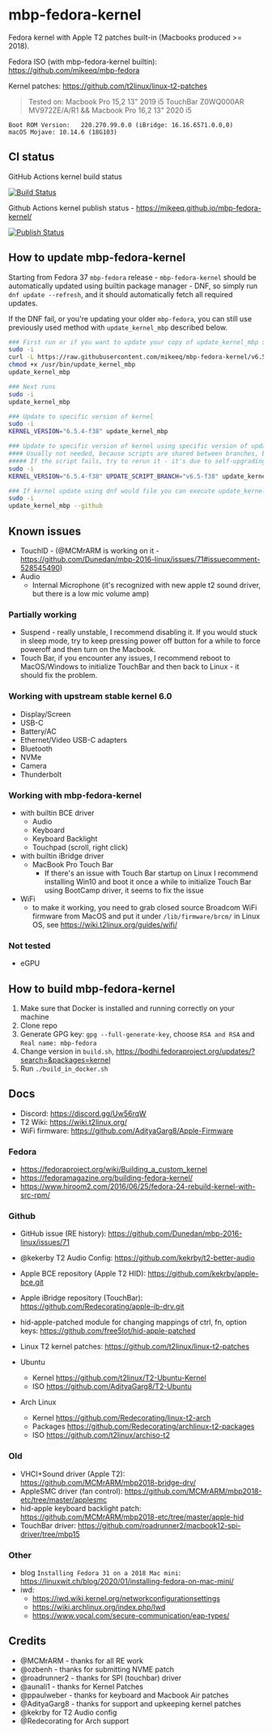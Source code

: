 # mbp-fedora-kernel

Fedora kernel with Apple T2 patches built-in (Macbooks produced >= 2018).

Fedora ISO (with mbp-fedora-kernel builtin): <https://github.com/mikeeq/mbp-fedora>

Kernel patches: <https://github.com/t2linux/linux-t2-patches>

> Tested on: Macbook Pro 15,2 13" 2019 i5 TouchBar Z0WQ000AR MV972ZE/A/R1 && Macbook Pro 16,2 13" 2020 i5

```
Boot ROM Version:	220.270.99.0.0 (iBridge: 16.16.6571.0.0,0)
macOS Mojave: 10.14.6 (18G103)
```

## CI status

GitHub Actions kernel build status

[![Build Status](https://github.com/mikeeq/mbp-fedora-kernel/actions/workflows/build-kernel.yml/badge.svg)](https://github.com/mikeeq/mbp-fedora-kernel/actions/workflows/build-kernel.yml)

Github Actions kernel publish status - <https://mikeeq.github.io/mbp-fedora-kernel/>

[![Publish Status](https://github.com/mikeeq/mbp-fedora-kernel/actions/workflows/yum-repo.yml/badge.svg)](https://github.com/mikeeq/mbp-fedora-kernel/actions/workflows/yum-repo.yml)

## How to update mbp-fedora-kernel

Starting from Fedora 37 `mbp-fedora` release - `mbp-fedora-kernel` should be automatically updated using builtin package manager - DNF, so simply run `dnf update --refresh`, and it should automatically fetch all required updates.

If the DNF fail, or you're updating your older `mbp-fedora`, you can still use previously used method with `update_kernel_mbp` described below.

```bash
### First run or if you want to update your copy of update_kernel_mbp script
sudo -i
curl -L https://raw.githubusercontent.com/mikeeq/mbp-fedora-kernel/v6.5-f38/update_kernel_mbp.sh -o /usr/bin/update_kernel_mbp
chmod +x /usr/bin/update_kernel_mbp
update_kernel_mbp

### Next runs
sudo -i
update_kernel_mbp

### Update to specific version of kernel
sudo -i
KERNEL_VERSION="6.5.4-f38" update_kernel_mbp

### Update to specific version of kernel using specific version of update script
#### Usually not needed, because scripts are shared between branches, but you can use it to update your update_kernel_mbp script
##### If the script fails, try to rerun it - it's due to self-upgrading feature of this script
sudo -i
KERNEL_VERSION="6.5.4-f38" UPDATE_SCRIPT_BRANCH="v6.5-f38" update_kernel_mbp

### If kernel update using dnf would file you can execute update_kernel_mbp script with `--github` argument, it will force it to use github to download kernel RPMs
sudo -i
update_kernel_mbp --github
```

## Known issues

- TouchID - (@MCMrARM is working on it - https://github.com/Dunedan/mbp-2016-linux/issues/71#issuecomment-528545490)
- Audio
  - Internal Microphone (it's recognized with new apple t2 sound driver, but there is a low mic volume amp)

### Partially working

- Suspend - really unstable, I recommend disabling it. If you would stuck in sleep mode, try to keep pressing power off button for a while to force poweroff and then turn on the Macbook.
- Touch Bar, if you encounter any issues, I recommend reboot to MacOS/Windows to initialize TouchBar and then back to Linux - it should fix the problem.

### Working with upstream stable kernel 6.0

- Display/Screen
- USB-C
- Battery/AC
- Ethernet/Video USB-C adapters
- Bluetooth
- NVMe
- Camera
- Thunderbolt

### Working with mbp-fedora-kernel

- with builtin BCE driver
  - Audio
  - Keyboard
  - Keyboard Backlight
  - Touchpad (scroll, right click)
- with builtin iBridge driver
  - MacBook Pro Touch Bar
    - If there's an issue with Touch Bar startup on Linux I recommend installing Win10 and boot it once a while to initialize Touch Bar using BootCamp driver, it seems to fix the issue
- WiFi
  - to make it working, you need to grab closed source Broadcom WiFi firmware from MacOS and put it under `/lib/firmware/brcm/` in Linux OS, see <https://wiki.t2linux.org/guides/wifi/>

### Not tested

- eGPU

## How to build mbp-fedora-kernel

1. Make sure that Docker is installed and running correctly on your machine
2. Clone repo
3. Generate GPG key: `gpg --full-generate-key`, choose `RSA and RSA` and `Real name: mbp-fedora`
4. Change version in `build.sh`, <https://bodhi.fedoraproject.org/updates/?search=&packages=kernel>
5. Run `./build_in_docker.sh`

## Docs

- Discord: <https://discord.gg/Uw56rqW>
- T2 Wiki: <https://wiki.t2linux.org/>
- WiFi firmware: <https://github.com/AdityaGarg8/Apple-Firmware>

### Fedora

- <https://fedoraproject.org/wiki/Building_a_custom_kernel>
- <https://fedoramagazine.org/building-fedora-kernel/>
- <https://www.hiroom2.com/2016/06/25/fedora-24-rebuild-kernel-with-src-rpm/>

### Github

- GitHub issue (RE history): <https://github.com/Dunedan/mbp-2016-linux/issues/71>
- @kekerby T2 Audio Config: <https://github.com/kekrby/t2-better-audio>
- Apple BCE repository (Apple T2 HID): <https://github.com/kekrby/apple-bce.git>
- Apple iBridge repository (TouchBar): <https://github.com/Redecorating/apple-ib-drv.git>

- hid-apple-patched module for changing mappings of ctrl, fn, option keys: <https://github.com/free5lot/hid-apple-patched>
- Linux T2 kernel patches: <https://github.com/t2linux/linux-t2-patches>
- Ubuntu
  - Kernel <https://github.com/t2linux/T2-Ubuntu-Kernel>
  - ISO <https://github.com/AdityaGarg8/T2-Ubuntu>
- Arch Linux
  - Kernel <https://github.com/Redecorating/linux-t2-arch>
  - Packages <https://github.com/Redecorating/archlinux-t2-packages>
  - ISO <https://github.com/t2linux/archiso-t2>

### Old

- VHCI+Sound driver (Apple T2): <https://github.com/MCMrARM/mbp2018-bridge-drv/>
- AppleSMC driver (fan control): <https://github.com/MCMrARM/mbp2018-etc/tree/master/applesmc>
- hid-apple keyboard backlight patch: <https://github.com/MCMrARM/mbp2018-etc/tree/master/apple-hid>
- TouchBar driver: <https://github.com/roadrunner2/macbook12-spi-driver/tree/mbp15>

### Other

- blog `Installing Fedora 31 on a 2018 Mac mini`: <https://linuxwit.ch/blog/2020/01/installing-fedora-on-mac-mini/>
- iwd:
  - <https://iwd.wiki.kernel.org/networkconfigurationsettings>
  - <https://wiki.archlinux.org/index.php/Iwd>
  - <https://www.vocal.com/secure-communication/eap-types/>

## Credits

- @MCMrARM - thanks for all RE work
- @ozbenh - thanks for submitting NVME patch
- @roadrunner2 - thanks for SPI (touchbar) driver
- @aunali1 - thanks for Kernel Patches
- @ppaulweber - thanks for keyboard and Macbook Air patches
- @AdityaGarg8 - thanks for support and upkeeping kernel patches
- @kekrby for T2 Audio config
- @Redecorating for Arch support
